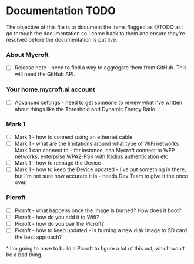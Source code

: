 # Documentation TODO

The objective of this file is to document the items flagged as @TODO as I go through the documentation so I come back to them and ensure they're resolved before the documentation is put live.

### About Mycroft

- [ ] Release note - need to find a way to aggregate them from GitHub. This will need the GitHub API.


### Your home.mycroft.ai account

- [ ] Advanced settings - need to get someone to review what I've written about things like the Threshold and Dynamic Energy Ratio. 

### Mark 1

- [ ] Mark 1 - how to connect using an ethernet cable
- [ ] Mark 1 - what are the limitations around what type of WiFi networks Mark 1 can connect to - for instance, can Mycroft connect to WEP networks, enterprise WPA2-PSK with Radius authentication etc.
- [ ] Mark 1 - how to reimage the Device
- [ ] Mark 1 - how to keep the Device updated - I've put something in there, but I'm not sure how accurate it is - needs Dev Team to give it the once over.

### Picroft

- [ ] Picroft - what happens once the image is burned? How does it boot?
- [ ] Picroft - how do you add it to Wifi?
- [ ] Picroft - how do you pair the Picroft?
- [ ] Picroft - how to keep updated - is burning a new disk image to SD card the best approach?

^ I'm going to have to build a Picroft to figure a lot of this out, which won't be a bad thing.

